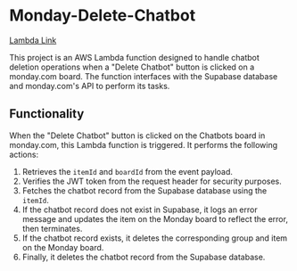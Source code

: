 # Monday-Delete-Chatbot
[Lambda Link](https://us-east-1.console.aws.amazon.com/lambda/home?region=us-east-1#/functions/Monday-Delete-Chatbot?tab=code)

This project is an AWS Lambda function designed to handle chatbot deletion operations when a "Delete Chatbot" button is clicked on a monday.com board. The function interfaces with the Supabase database and monday.com's API to perform its tasks.

## Functionality

When the "Delete Chatbot" button is clicked on the Chatbots board in monday.com, this Lambda function is triggered. It performs the following actions:

1. Retrieves the `itemId` and `boardId` from the event payload.
2. Verifies the JWT token from the request header for security purposes.
3. Fetches the chatbot record from the Supabase database using the `itemId`.
4. If the chatbot record does not exist in Supabase, it logs an error message and updates the item on the Monday board to reflect the error, then terminates.
5. If the chatbot record exists, it deletes the corresponding group and item on the Monday board.
6. Finally, it deletes the chatbot record from the Supabase database.
